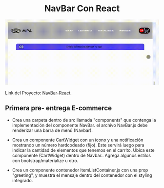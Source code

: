 <h1 align="center"> NavBar Con React </h1>

![Screenshot of NavBar-React](https://raw.githubusercontent.com/Dacelisl/NavBar-React/master/navBar.gif)

Link del Proyecto: [NavBar-React](https://dacelisl.github.io/NavBar-React/).


## Primera pre- entrega E-commerce

* Crea una carpeta dentro de src llamada "components" que contenga la implementación del componente NavBar. el archivo NavBar.js debe      renderizar una barra de menú (Navbar).

* Crea un componente CartWidget con un ícono y una notificación mostrando un número hardcodeado (fijo). Este servirá luego para indicar la cantidad de elementos que tenemos en el carrito. Ubica este componente (CartWidget) dentro de Navbar.. Agrega algunos estilos con bootstrap/materialize u otro.

* Crea un componente contenedor ItemListContainer.js con una prop "greeting", y muestra el mensaje dentro del contenedor con el styling integrado.